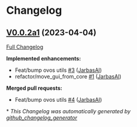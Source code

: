 # Changelog

## [V0.0.2a1](https://github.com/OpenVoiceOS/ovos-gui/tree/V0.0.2a1) (2023-04-04)

[Full Changelog](https://github.com/OpenVoiceOS/ovos-gui/compare/df12af7ee5204fdf331a0694fc1dafa2a54e2a5a...V0.0.2a1)

**Implemented enhancements:**

- Feat/bump ovos utils [\#3](https://github.com/OpenVoiceOS/ovos-gui/pull/3) ([JarbasAl](https://github.com/JarbasAl))
- refactor/move\_gui\_from\_core [\#1](https://github.com/OpenVoiceOS/ovos-gui/pull/1) ([JarbasAl](https://github.com/JarbasAl))

**Merged pull requests:**

- Feat/bump ovos utils [\#4](https://github.com/OpenVoiceOS/ovos-gui/pull/4) ([JarbasAl](https://github.com/JarbasAl))



\* *This Changelog was automatically generated by [github_changelog_generator](https://github.com/github-changelog-generator/github-changelog-generator)*
